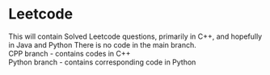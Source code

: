 # Leetcode
This will contain Solved Leetcode questions, primarily in C++, and hopefully in Java and Python
There is no code in the main branch.  
CPP branch - contains codes in C++  
Python branch - contains corresponding code in Python  
